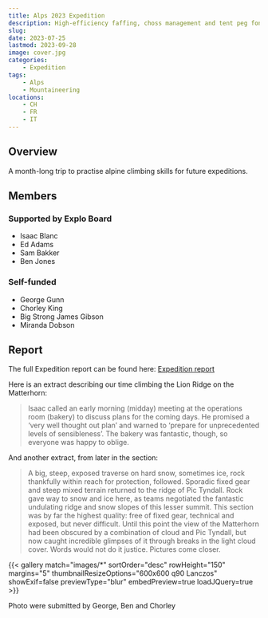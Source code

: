 ```yaml
---
title: Alps 2023 Expedition
description: High-efficiency faffing, choss management and tent peg fondu
slug: 
date: 2023-07-25
lastmod: 2023-09-28
image: cover.jpg
categories:
    - Expedition
tags:
    - Alps
    - Mountaineering
locations: 
    - CH
    - FR
    - IT
---
```


## Overview

A month-long trip to practise alpine climbing skills for future expeditions.

## Members

### Supported by Explo Board

* Isaac Blanc
* Ed Adams
* Sam Bakker
* Ben Jones

### Self-funded

* George Gunn
* Chorley King
* Big Strong James Gibson
* Miranda Dobson

## Report

The full Expedition report can be found here:
[Expedition report](/documents/alps_exped_2023.pdf)

Here is an extract describing our time climbing the Lion Ridge on the Matterhorn:

> Isaac called an early morning (midday) meeting at the operations room (bakery) to discuss plans for the coming days. He promised a ‘very well thought out plan’ and warned to ‘prepare for unprecedented levels of sensibleness’. The bakery was fantastic, though, so everyone was happy to oblige.

And another extract, from later in the section:

> A big, steep, exposed traverse on hard snow, sometimes ice, rock thankfully within reach for protection, followed. Sporadic fixed gear and steep mixed terrain returned to the ridge of Pic Tyndall. Rock gave way to snow and ice here, as teams negotiated the fantastic undulating ridge and snow slopes of this lesser summit. This section was by far the highest quality: free of fixed gear, technical and exposed, but never difficult. Until this point the view of the Matterhorn had been obscured by a combination of cloud and Pic Tyndall, but now caught incredible glimpses of it through breaks in the light cloud cover. Words would not do it justice. Pictures come closer.


{{< gallery match="images/*" sortOrder="desc" rowHeight="150" margins="5" thumbnailResizeOptions="600x600 q90 Lanczos" showExif=false previewType="blur" embedPreview=true loadJQuery=true >}}

Photo were submitted by George, Ben and Chorley